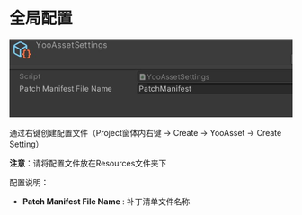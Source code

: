 # 全局配置

![image](./Image/Settings-img1.jpg)

通过右键创建配置文件（Project窗体内右键 -> Create -> YooAsset -> Create Setting）

**注意**：请将配置文件放在Resources文件夹下

配置说明：

- **Patch Manifest File Name** : 补丁清单文件名称

